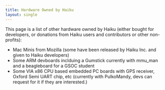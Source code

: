 ```yaml
---
title: Hardware Owned by Haiku
layout: single
---
```


This page is a list of other hardware owned by Haiku (either bought for developers, or donations from Haiku users and contributors or other non-profits):
- Mac Minis from Mozilla (some have been released by Haiku Inc. and given to Haiku developers)
- Some ARM devboards inclduing a Gumstick currently with mmu_man and a beagleboard for a GSOC student
- Some VIA x86 CPU based embedded PC boards with GPS receiver, Oxford Semi UART chip, etc (currently with PulkoMandy, devs can request for it if they are interested.)